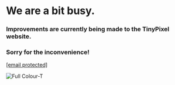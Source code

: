 We are a bit busy.
==================

### Improvements are currently being made to the TinyPixel website.

### Sorry for the inconvenience!

[\[email protected\]](https://davidgameco.com/cdn-cgi/l/email-protection)

![](https://tinypixel.uk/wp-content/uploads/2024/03/Full-Colour-T-e1710091821605.png "Full Colour-T")